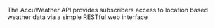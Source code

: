The AccuWeather API provides subscribers access to location based weather data via a simple RESTful web interface